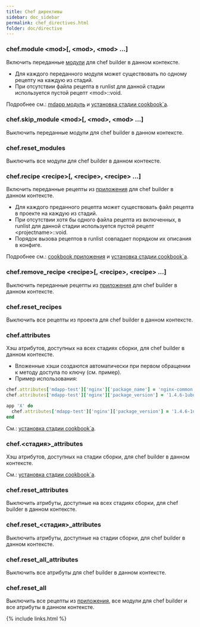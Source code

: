 ```yaml
---
title: Chef директивы
sidebar: doc_sidebar
permalink: chef_directives.html
folder: doc/directive
---
```


### chef.module \<mod\>[, \<mod\>, \<mod\> ...]
Включить переданные [модули](#mdapp-модуль) для chef builder в данном контексте.

* Для каждого переданного модуля может существовать по одному рецепту на каждую из стадий.
* При отсутствии файла рецепта в runlist для данной стадии используется пустой рецепт \<mod\>::void.

Подробнее см.: [mdapp модуль](#mdapp-модуль) и [установка стадии cookbook\`а](#Установка-стадии-cookbookа).

### chef.skip_module \<mod\>[, \<mod\>, \<mod\> ...]
Выключить переданные модули для chef builder в данном контексте.

### chef.reset_modules
Выключить все модули для chef builder в данном контексте.

### chef.recipe \<recipe\>[, \<recipe\>, \<recipe\> ...]
Включить переданные рецепты из [приложения](#cookbook-приложения) для chef builder в данном контексте.

* Для каждого преданного рецепта может существовать файл рецепта в проекте на каждую из стадий.
* При отсутствии хотя бы одного файла рецепта из включенных, в runlist для данной стадии используется пустой рецепт \<projectname\>::void.
* Порядок вызова рецептов в runlist совпадает порядком их описания в конфиге.

Подробнее см.: [cookbook приложения](#cookbook-приложения) и [установка стадии cookbook\`а](#Установка-стадии-cookbookа).

### chef.remove_recipe \<recipe\>[, \<recipe\>, \<recipe\> ...]
Выключить переданные рецепты из [приложения](#cookbook-приложения) для chef builder в данном контексте.

### chef.reset_recipes
Выключить все рецепты из проекта для chef builder в данном контексте.

### chef.attributes
Хэш атрибутов, доступных на всех стадиях сборки, для chef builder в данном контексте.

* Вложенные хэши создаются автоматически при первом обращении к методу доступа по ключу (см. пример).
* Пример использования:
```ruby
chef.attributes['mdapp-test']['nginx']['package_name'] = 'nginx-common'
chef.attributes['mdapp-test']['nginx']['package_version'] = '1.4.6-1ubuntu3.5'

app 'X' do
  chef.attributes['mdapp-test']['nginx']['package_version'] = '1.4.6-1ubuntu3'
end
```

См.: [установка стадии cookbook\`а](#Установка-стадии-cookbookа).

### chef.\<стадия\>_attributes
Хэш атрибутов, доступных на стадии сборки, для chef builder в данном контексте.

См.: [установка стадии cookbook\`а](#Установка-стадии-cookbookа).

### chef.reset_attributes
Выключить атрибуты, доступные на всех стадиях сборки, для chef builder в данном контексте.

### chef.reset_\<стадия\>_attributes
Выключить атрибуты, доступные на стадии сборки, для chef builder в данном контексте.

### chef.reset_all_attributes
Выключить все атрибуты для chef builder в данном контексте.

### chef.reset_all
Выключить все рецепты из [приложения](#cookbook-приложения), все модули для chef builder и все атрибуты в данном контексте.

{% include links.html %}
